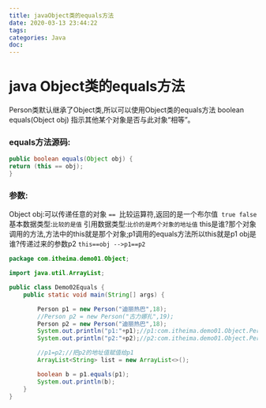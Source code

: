```yaml
---
title: javaObject类的equals方法
date: 2020-03-13 23:44:22
tags:
categories: Java
doc:
---
```


# java Object类的equals方法


Person类默认继承了Object类,所以可以使用Object类的equals方法
boolean equals(Object obj) 指示其他某个对象是否与此对象“相等”。

### equals方法源码:

```java
public boolean equals(Object obj) {
return (this == obj);
}
```

### 参数:

Object obj:可以传递任意的对象
`== `比较运算符,返回的是一个布尔值` true false`
基本数据类型:`比较的是值`
引用数据类型:`比价的是两个对象的地址值`
this是谁?那个对象调用的方法,方法中的this就是那个对象;p1调用的equals方法所以this就是p1
obj是谁?传递过来的参数p2
`this==obj -->p1==p2`

```java
package com.itheima.demo01.Object;

import java.util.ArrayList;

public class Demo02Equals {
    public static void main(String[] args) {

        Person p1 = new Person("迪丽热巴",18);
        //Person p2 = new Person("古力娜扎",19);
        Person p2 = new Person("迪丽热巴",18);
        System.out.println("p1:"+p1);//p1:com.itheima.demo01.Object.Person@58ceff1
        System.out.println("p2:"+p2);//p2:com.itheima.demo01.Object.Person@7c30a502

        //p1=p2;//把p2的地址值赋值给p1
        ArrayList<String> list = new ArrayList<>();

        boolean b = p1.equals(p1);
        System.out.println(b);
    }
}

```

